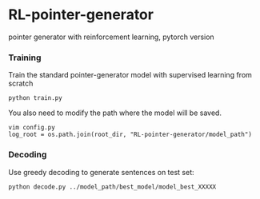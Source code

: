 # RL-pointer-generator
pointer generator with reinforcement learning, pytorch version

### Training
Train the standard pointer-generator model with supervised learning from scratch
```
python train.py
```
You also need to modify the path where the model will be saved. 
```
vim config.py
log_root = os.path.join(root_dir, "RL-pointer-generator/model_path")
```


### Decoding
Use greedy decoding to generate sentences on test set:
```
python decode.py ../model_path/best_model/model_best_XXXXX
```